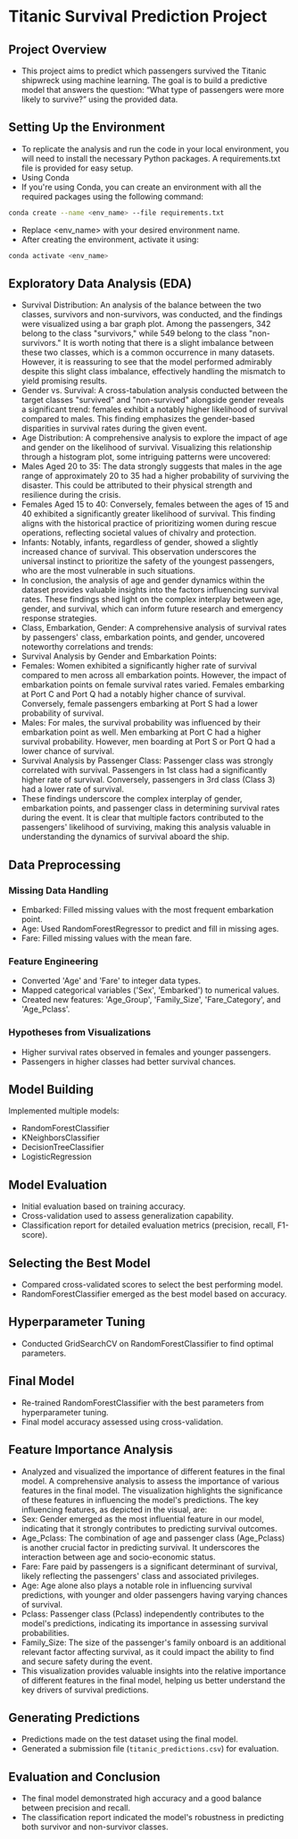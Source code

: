 # Titanic Survival Prediction Project

## Project Overview
- This project aims to predict which passengers survived the Titanic shipwreck using machine learning. The goal is to build a predictive model that answers the question: “What type of passengers were more likely to survive?” using the provided data.

## Setting Up the Environment
- To replicate the analysis and run the code in your local environment, you will need to install the necessary Python packages. A requirements.txt file is provided for easy setup.
- Using Conda
- If you're using Conda, you can create an environment with all the required packages using the following command:

```bash
conda create --name <env_name> --file requirements.txt
```

- Replace <env_name> with your desired environment name.
- After creating the environment, activate it using:

```bash
conda activate <env_name>
```

## Exploratory Data Analysis (EDA)
- Survival Distribution: An analysis of the balance between the two classes, survivors and non-survivors, was conducted, and the findings were visualized using a bar graph plot. Among the passengers, 342 belong to the class "survivors," while 549 belong to the class "non-survivors." It is worth noting that there is a slight imbalance between these two classes, which is a common occurrence in many datasets. However, it is reassuring to see that the model performed admirably despite this slight class imbalance, effectively handling the mismatch to yield promising results.
- Gender vs. Survival: A cross-tabulation analysis conducted between the target classes "survived" and "non-survived" alongside gender reveals a significant trend: females exhibit a notably higher likelihood of survival compared to males. This finding emphasizes the gender-based disparities in survival rates during the given event.
- Age Distribution: A comprehensive analysis to explore the impact of age and gender on the likelihood of survival. Visualizing this relationship through a histogram plot, some intriguing patterns were uncovered:
- Males Aged 20 to 35: The data strongly suggests that males in the age range of approximately 20 to 35 had a higher probability of surviving the disaster. This could be attributed to their physical strength and resilience during the crisis.
- Females Aged 15 to 40: Conversely, females between the ages of 15 and 40 exhibited a significantly greater likelihood of survival. This finding aligns with the historical practice of prioritizing women during rescue operations, reflecting societal values of chivalry and protection.
- Infants: Notably, infants, regardless of gender, showed a slightly increased chance of survival. This observation underscores the universal instinct to prioritize the safety of the youngest passengers, who are the most vulnerable in such situations.
- In conclusion, the analysis of age and gender dynamics within the dataset provides valuable insights into the factors influencing survival rates. These findings shed light on the complex interplay between age, gender, and survival, which can inform future research and emergency response strategies.
- Class, Embarkation, Gender: A comprehensive analysis of survival rates by passengers' class, embarkation points, and gender, uncovered noteworthy correlations and trends:
- Survival Analysis by Gender and Embarkation Points:
- Females: Women exhibited a significantly higher rate of survival compared to men across all embarkation points. However, the impact of embarkation points on female survival rates varied. Females embarking at Port C and Port Q had a notably higher chance of survival. Conversely, female passengers embarking at Port S had a lower probability of survival.
- Males: For males, the survival probability was influenced by their embarkation point as well. Men embarking at Port C had a higher survival probability. However, men boarding at Port S or Port Q had a lower chance of survival.
- Survival Analysis by Passenger Class: Passenger class was strongly correlated with survival. Passengers in 1st class had a significantly higher rate of survival. Conversely, passengers in 3rd class (Class 3) had a lower rate of survival.
- These findings underscore the complex interplay of gender, embarkation points, and passenger class in determining survival rates during the event. It is clear that multiple factors contributed to the passengers' likelihood of surviving, making this analysis valuable in understanding the dynamics of survival aboard the ship.

## Data Preprocessing
### Missing Data Handling
- Embarked: Filled missing values with the most frequent embarkation point.
- Age: Used RandomForestRegressor to predict and fill in missing ages.
- Fare: Filled missing values with the mean fare.

### Feature Engineering
- Converted 'Age' and 'Fare' to integer data types.
- Mapped categorical variables ('Sex', 'Embarked') to numerical values.
- Created new features: 'Age_Group', 'Family_Size', 'Fare_Category', and 'Age_Pclass'.

### Hypotheses from Visualizations
- Higher survival rates observed in females and younger passengers.
- Passengers in higher classes had better survival chances.

## Model Building
Implemented multiple models:
- RandomForestClassifier
- KNeighborsClassifier
- DecisionTreeClassifier
- LogisticRegression

## Model Evaluation
- Initial evaluation based on training accuracy.
- Cross-validation used to assess generalization capability.
- Classification report for detailed evaluation metrics (precision, recall, F1-score).

## Selecting the Best Model
- Compared cross-validated scores to select the best performing model.
- RandomForestClassifier emerged as the best model based on accuracy.

## Hyperparameter Tuning
- Conducted GridSearchCV on RandomForestClassifier to find optimal parameters.

## Final Model
- Re-trained RandomForestClassifier with the best parameters from hyperparameter tuning.
- Final model accuracy assessed using cross-validation.

## Feature Importance Analysis
- Analyzed and visualized the importance of different features in the final model. A comprehensive analysis to assess the importance of various features in the final model. The visualization highlights the significance of these features in influencing the model's predictions. The key influencing features, as depicted in the visual, are:
- Sex: Gender emerged as the most influential feature in our model, indicating that it strongly contributes to predicting survival outcomes.
- Age_Pclass: The combination of age and passenger class (Age_Pclass) is another crucial factor in predicting survival. It underscores the interaction between age and socio-economic status.
- Fare: Fare paid by passengers is a significant determinant of survival, likely reflecting the passengers' class and associated privileges.
- Age: Age alone also plays a notable role in influencing survival predictions, with younger and older passengers having varying chances of survival.
- Pclass: Passenger class (Pclass) independently contributes to the model's predictions, indicating its importance in assessing survival probabilities.
- Family_Size: The size of the passenger's family onboard is an additional relevant factor affecting survival, as it could impact the ability to find and secure safety during the event.
- This visualization provides valuable insights into the relative importance of different features in the final model, helping us better understand the key drivers of survival predictions.

## Generating Predictions
- Predictions made on the test dataset using the final model.
- Generated a submission file (`titanic_predictions.csv`) for evaluation.

## Evaluation and Conclusion
- The final model demonstrated high accuracy and a good balance between precision and recall.
- The classification report indicated the model's robustness in predicting both survivor and non-survivor classes.
